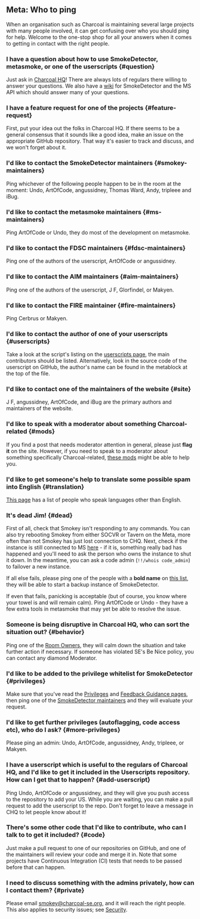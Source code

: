 ## Meta: Who to ping

When an organisation such as Charcoal is maintaining several large projects with many people involved, it can get confusing over who you should ping for help. Welcome to the one-stop shop for all your answers when it comes to getting in contact with the right people.

<section>

### I have a question about how to use SmokeDetector, metasmoke, or one of the userscripts {#question}

Just ask in [Charcoal HQ](https://chat.stackexchange.com/rooms/11540/charcoal-hq)! There are always lots of regulars there willing to answer your questions. We also have a [wiki](https://charcoal-se.org/smokey) for SmokeDetector and the MS API which should answer many of your questions.
</section>
<section>

### I have a feature request for one of the projects {#feature-request}

First, put your idea out the folks in Charcoal HQ. If there seems to be a general consensus that it sounds like a good idea, make an issue on the appropriate GitHub repository. That way it's easier to track and discuss, and we won't forget about it.
</section>
<section>

### I'd like to contact the SmokeDetector maintainers {#smokey-maintainers}

Ping whichever of the following people happen to be in the room at the moment: Undo, ArtOfCode, angussidney, Thomas Ward, Andy, tripleee and iBug.
</section>
<section>

### I'd like to contact the metasmoke maintainers {#ms-maintainers}

Ping ArtOfCode or Undo, they do most of the development on metasmoke.
</section>
<section>

### I'd like to contact the FDSC maintainers {#fdsc-maintainers}

Ping one of the authors of the userscript, ArtOfCode or angussidney.
</section>
<section>

### I'd like to contact the AIM maintainers {#aim-maintainers}

Ping one of the authors of the userscript, J F, Glorfindel, or Makyen.
</section>
<section>

### I'd like to contact the FIRE maintainer {#fire-maintainers}

Ping Cerbrus or Makyen.
</section>
<section>

### I'd like to contact the author of one of your userscripts {#userscripts}

Take a look at the script's listing on the [userscripts page](/scripts), the main contributors should be listed. Alternatively, look in the source code of the userscript on GitHub, the author's name can be found in the metablock at the top of the file.
</section>
<section>

### I'd like to contact one of the maintainers of the website {#site}

J F, angussidney, ArtOfCode, and iBug are the primary authors and maintainers of the website.
</section>
<section>

### I'd like to speak with a moderator about something Charcoal-related {#mods}

If you find a post that needs moderator attention in general, please just **flag it** on the site. However, if you need to speak to a moderator about something specifically Charcoal-related, [these mods](/pings/mods) might be able to help you.
</section>
<section>

### I'd like to get someone's help to translate some possible spam into English {#translation}

[This page](/pings/langs) has a list of people who speak languages other than English.
</section>
<section>

### It's dead Jim! {#dead}

First of all, check that Smokey isn't responding to any commands. You can also try rebooting Smokey from either SOCVR or Tavern on the Meta, more often than not Smokey has just lost connection to CHQ. Next, check if the instance is still connected to MS [here](https://metasmoke.erwaysoftware.com/status) - if it is, something really bad has happened and you'll need to ask the person who owns the instance to shut it down. In the meantime, you can ask a code admin (`!!/whois code_admin`) to failover a new instance.

If all else fails, please ping one of the people with a **bold name** on [this list](/people), they will be able to start a backup instance of SmokeDetector.

If even that fails, panicking is acceptable (but of course, you know where your towel is and will remain calm). Ping ArtOfCode or Undo - they have a few extra tools in metasmoke that may yet be able to resolve the issue.
</section>
<section>

### Someone is being disruptive in Charcoal HQ, who can sort the situation out? {#behavior}

Ping one of the [Room Owners](https://chat.stackexchange.com/rooms/info/11540/charcoal-hq#room-ownercards), they will calm down the situation and take further action if necessary. If someone has violated SE's Be Nice policy, you can contact any diamond Moderator.
</section>
<section>

### I'd like to be added to the privilege whitelist for SmokeDetector {#privileges}

Make sure that you've read the [Privileges](/smokey/Privileges) and [Feedback Guidance pages](/smokey/Feedback-Guidance), then ping one of the [SmokeDetector maintainers](#smokey-maintainers) and they will evaluate your request.
</section>
<section>

### I'd like to get further privileges (autoflagging, code access etc), who do I ask? {#more-privileges}

Please ping an admin: Undo, ArtOfCode, angussidney, Andy, tripleee, or Makyen.
</section>
<section>

### I have a userscript which is useful to the regulars of Charcoal HQ, and I'd like to get it included in the Userscripts repository. How can I get that to happen? {#add-userscript}

Ping Undo, ArtOfCode or angussidney, and they will give you push access to the repository to add your US. While you are waiting, you can make a pull request to add the userscript to the repo. Don't forget to leave a message in CHQ to let people know about it!
</section>
<section>

### There's some other code that I'd like to contribute, who can I talk to to get it included? {#code}

Just make a pull request to one of our repositories on GitHub, and one of the maintainers will review your code and merge it in. Note that some projects have Continuous Integration (CI) tests that needs to be passed before that can happen.
</section>
<section>

### I need to discuss something with the admins privately, how can I contact them? {#private}

Please email <smokey@charcoal-se.org>, and it will reach the right people. This also applies to security issues; see [Security](https://charcoal-se.org/security).
</section>
